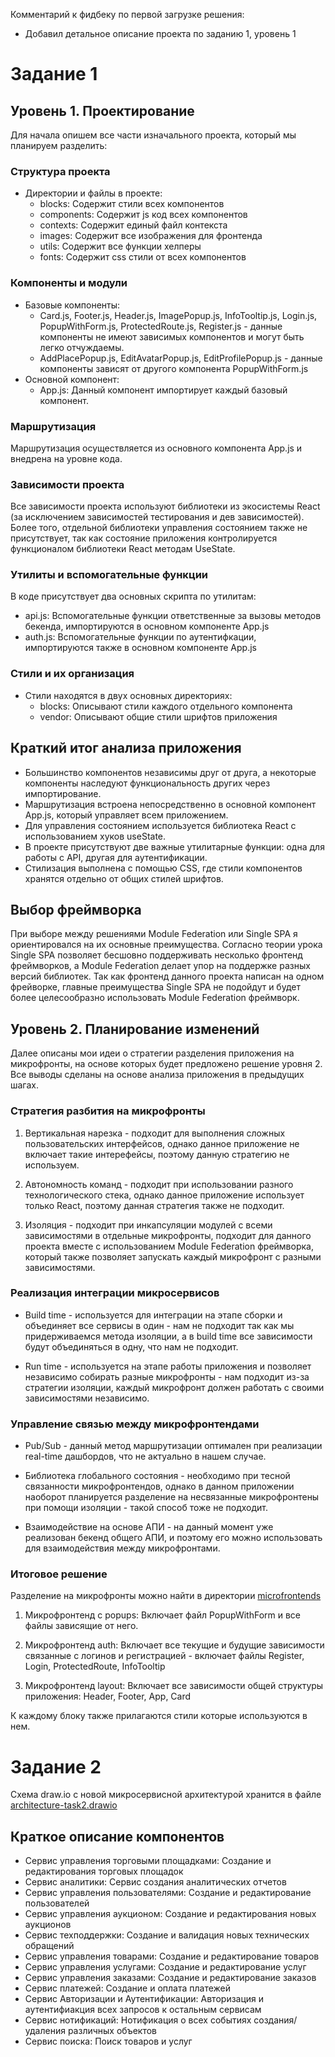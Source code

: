 Комментарий к фидбеку по первой загрузке решения:

- Добавил детальное описание проекта по заданию 1, уровень 1

# Задание 1

## Уровень 1. Проектирование

Для начала опишем все части изначального проекта, который мы планируем разделить:

### Структура проекта

- Директории и файлы в проекте:
  - blocks: Содержит стили всех компонентов
  - components: Содержит js код всех компонентов
  - contexts: Содержит единый файл контекста
  - images: Содержит все изображения для фронтенда
  - utils: Содержит все функции хелперы
  - fonts: Содержит css стили от всех компонентов

### Компоненты и модули

- Базовые компоненты:
  - Card.js, Footer.js, Header.js, ImagePopup.js, InfoTooltip.js, Login.js, PopupWithForm.js, ProtectedRoute.js, Register.js - данные компоненты не имеют зависимых компонентов и могут быть легко отчуждаемы.
  - AddPlacePopup.js, EditAvatarPopup.js, EditProfilePopup.js - данные компоненты зависят от другого компонента PopupWithForm.js
-  Основной компонент:
   -  App.js: Данный компонент импортирует каждый базовый компонент.

### Маршрутизация

Маршрутизация осуществляется из основного компонента App.js и внедрена на уровне кода.


### Зависимости проекта

Все зависимости проекта используют библиотеки из экосистемы React (за исключением зависимостей тестирования и дев зависимостей).
Более того, отдельной библиотеки управления состоянием также не присутствует, так как состояние приложения контролируется функционалом библиотеки React методам UseState.

### Утилиты и вспомогательные функции

В коде присутствует два основных скрипта по утилитам:

- api.js: Вспомогательные функции ответственные за вызовы методов бекенда, импортируются в основном компоненте App.js
- auth.js: Вспомогательные функции по аутентифкации, импортируются также в основном компоненте App.js

### Стили и их организация

- Стили находятся в двух основных директориях:
  - blocks: Описывают стили каждого отдельного компонента
  - vendor: Описывают общие стили шрифтов приложения

## Краткий итог анализа приложения

- Большинство компонентов независимы друг от друга, а некоторые компоненты наследуют функциональность других через импортирование.
- Маршрутизация встроена непосредственно в основной компонент App.js, который управляет всем приложением. 
- Для управления состоянием используется библиотека React с использованием хуков useState.
- В проекте присутствуют две важные утилитарные функции: одна для работы с API, другая для аутентификации.
- Стилизация выполнена с помощью CSS, где стили компонентов хранятся отдельно от общих стилей шрифтов.

## Выбор фреймворка

При выборе между решениями Module Federation или Single SPA я ориентировался на их основные преимущества. 
Согласно теории урока Single SPA позволяет бесшовно поддерживать несколько фронтенд фреймворков, а Module Federation делает упор на поддержке разных версий библиотек. Так как фронтенд данного проекта написан на одном фрейворке, главные преимущества Single SPA не подойдут и будет более целесообразно использовать Module Federation фреймворк.

## Уровень 2. Планирование изменений

Далее описаны мои идеи о стратегии разделения приложения на микрофронты, на основе которых будет предложено решение уровня 2. Все выводы сделаны на основе анализа приложения в предыдущих шагах.

### Стратегия разбития на микрофронты

1. Вертикальная нарезка - подходит для выполнения сложных пользовательских интерфейсов, однако данное приложение не включает такие интерефейсы, поэтому данную стратегию не используем.

2. Автономность команд - подходит при использовании разного технологического стека, однако данное приложение использует только React,  поэтому данная стратегия также не подходит.

3. Изоляция - подходит при инкапсуляции модулей с всеми зависимостями в отдельные микрофронты, подходит для данного проекта вместе с использованием Module Federation фреймворка, который также позволяет запускать каждый микрофронт с разными зависимостями.

### Реализация интеграции микросервисов

- Build time - используется для интеграции на этапе сборки и объединяет все сервисы в один - нам не подходит так как мы придерживаемся метода изоляции, а в build time все зависимости будут объединяться в одну, что нам не подходит.

- Run time - используется на этапе работы приложения и позволяет независимо собирать разные микрофронты - нам подходит из-за стратегии изоляции, каждый микрофронт должен работать с своими зависимостями независимо.

### Управление связью между микрофронтендами

- Pub/Sub - данный метод маршрутизации оптимален при реализации real-time дашбордов, что не актуально в нашем случае.

- Библиотека глобального состояния - необходимо при тесной связанности микрофронтендов, однако в данном приложении наоборот планируется разделение на несвязанные микрофронтены при помощи изоляции - такой способ тоже не подходит.

- Взаимодействие на основе АПИ - на данный момент уже реализован бекенд общего АПИ, и поэтому его можно использовать для взаимодействия между микрофронтами.

### Итоговое решение

Разделение на микрофронты можно найти в директории [microfrontends](./microfrontends/)

1. Микрофронтенд с popups: Включает файл PopupWithForm и все файлы зависящие от него. 

2. Микрофронтенд auth: Включает все текущие и будущие зависимости связанные с логинов и регистрацией - включает файлы Register, Login, ProtectedRoute, InfoTooltip

3. Микрофронтенд layout: Включает все зависимости общей структуры приложения: Header, Footer, App, Card

К каждому блоку также прилагаются стили которые используются в нем.


# Задание 2

Схема draw.io c новой микросервисной архитектурой хранится в файле [architecture-task2.drawio](architecture-task2.drawio)

## Краткое описание компонентов

- Сервис управления торговыми площадками: Создание и редактирования торговых площадок
- Сервис аналитики: Сервис создания аналитических отчетов
- Сервис управления пользователями: Создание и редактирование пользователей
- Сервис управления аукционом: Создание и редактирования новых аукционов
- Сервис техподдержки: Создание и валидация новых технических обращений
- Сервис управления товарами: Создание и редактирование товаров
- Сервис управления услугами: Создание и редактирование услуг
- Сервис управления заказами: Создание и редактирование заказов
- Сервис платежей: Создание и оплата платежей
- Сервис Авторизации и Аутентификации: Авторизация и аутентифиакция всех запросов к остальным сервисам
- Сервис нотификаций: Нотификация о всех событиях создания/удаления различных объектов
- Сервис поиска: Поиск товаров и услуг